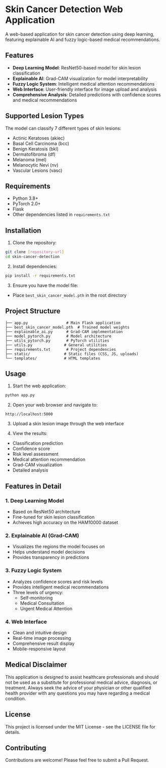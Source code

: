 # Skin Cancer Detection Web Application

A web-based application for skin cancer detection using deep learning, featuring explainable AI and fuzzy logic-based medical recommendations.

## Features

- **Deep Learning Model**: ResNet50-based model for skin lesion classification
- **Explainable AI**: Grad-CAM visualization for model interpretability
- **Fuzzy Logic System**: Intelligent medical attention recommendations
- **Web Interface**: User-friendly interface for image upload and analysis
- **Comprehensive Analysis**: Detailed predictions with confidence scores and medical recommendations

## Supported Lesion Types

The model can classify 7 different types of skin lesions:
- Actinic Keratoses (akiec)
- Basal Cell Carcinoma (bcc)
- Benign Keratosis (bkl)
- Dermatofibroma (df)
- Melanoma (mel)
- Melanocytic Nevi (nv)
- Vascular Lesions (vasc)

## Requirements

- Python 3.8+
- PyTorch 2.0+
- Flask
- Other dependencies listed in `requirements.txt`

## Installation

1. Clone the repository:
```bash
git clone [repository-url]
cd skin-cancer-detection
```

2. Install dependencies:
```bash
pip install -r requirements.txt
```

3. Ensure you have the model file:
- Place `best_skin_cancer_model.pth` in the root directory

## Project Structure

```
├── app.py                 # Main Flask application
├── best_skin_cancer_model.pth  # Trained model weights
├── explainable_ai.py      # Grad-CAM implementation
├── model_pytorch.py       # Model architecture
├── utils_pytorch.py       # PyTorch utilities
├── utils.py              # General utilities
├── requirements.txt       # Project dependencies
├── static/               # Static files (CSS, JS, uploads)
└── templates/            # HTML templates
```

## Usage

1. Start the web application:
```bash
python app.py
```

2. Open your web browser and navigate to:
```
http://localhost:5000
```

3. Upload a skin lesion image through the web interface

4. View the results:
- Classification prediction
- Confidence score
- Risk level assessment
- Medical attention recommendation
- Grad-CAM visualization
- Detailed analysis

## Features in Detail

### 1. Deep Learning Model
- Based on ResNet50 architecture
- Fine-tuned for skin lesion classification
- Achieves high accuracy on the HAM10000 dataset

### 2. Explainable AI (Grad-CAM)
- Visualizes the regions the model focuses on
- Helps understand model decisions
- Provides transparency in predictions

### 3. Fuzzy Logic System
- Analyzes confidence scores and risk levels
- Provides intelligent medical recommendations
- Three levels of urgency:
  - Self-monitoring
  - Medical Consultation
  - Urgent Medical Attention

### 4. Web Interface
- Clean and intuitive design
- Real-time image processing
- Comprehensive result display
- Mobile-responsive layout

## Medical Disclaimer

This application is designed to assist healthcare professionals and should not be used as a substitute for professional medical advice, diagnosis, or treatment. Always seek the advice of your physician or other qualified health provider with any questions you may have regarding a medical condition.

## License

This project is licensed under the MIT License - see the LICENSE file for details.

## Contributing

Contributions are welcome! Please feel free to submit a Pull Request.
